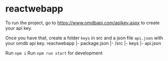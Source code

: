 # reactwebapp

To run the project, go to https://www.omdbapi.com/apikey.aspx to create your api key.

Once you have that, create a folder `keys` in src and a json file `api.json` with your omdb api key. 
reactwebapp
|- package.json
|- /src
  |- keys
    |- api.json

Run `npm i`
Run `npm run start` for development
